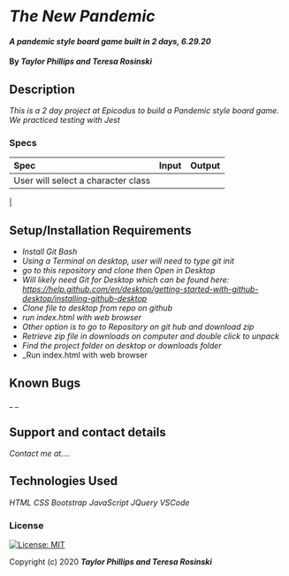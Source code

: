 # _The New Pandemic_

#### _A pandemic style board game built in 2 days, 6.29.20_

#### By _**Taylor Phillips and Teresa Rosinski**_

## Description

_This is a 2 day project at Epicodus to build a Pandemic style board game.  We practiced testing with Jest_

### Specs
| Spec | Input | Output |
| :-------------   | :------------- | :------------- |
| User will select a character class  |     |      |
| 


## Setup/Installation Requirements

* _Install Git Bash_
* _Using a Terminal on desktop, user will need to type git init_
* _go to this repository and clone then Open in Desktop_
* _Will likely need Git for Desktop which can be found here: https://help.github.com/en/desktop/getting-started-with-github-desktop/installing-github-desktop_
* _Clone file to desktop from repo on github_
* _run index.html with web browser_
* _Other option is to go to Repository on git hub and download zip_
* _Retrieve zip file in downloads on computer and double click to unpack_
* _Find the project folder on desktop or downloads folder_
* _Run index.html with web browser

## Known Bugs

_ _
## Support and contact details

_Contact me at...._

## Technologies Used

_HTML_
_CSS_
_Bootstrap_
_JavaScript_
_JQuery_
_VSCode_

### License

[![License: MIT](https://img.shields.io/badge/License-MIT-yellow.svg)](https://opensource.org/licenses/MIT)

Copyright (c) 2020 **_Taylor Phillips and Teresa Rosinski_**